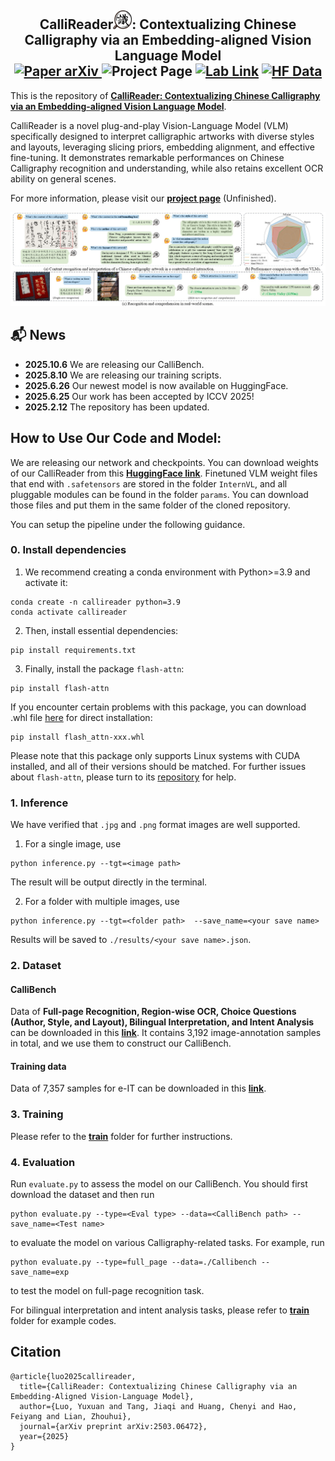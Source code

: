 <h2 align="center">
  <b>CalliReader<img src="imgs\logo.png" alt="Image" width="30" height="30">: Contextualizing Chinese Calligraphy via
an Embedding-aligned Vision Language Model</b>



<div align="center">
     <a href="https://arxiv.org/abs/2503.06472" target="_blank">
        <img src="https://img.shields.io/badge/Paper-ArXiv-red" alt="Paper arXiv">
    </a>
    <img src="https://img.shields.io/badge/Page-CalliReader-blue" alt="Project Page"/></a>
    <a href="your pdf here" target="_blank">
    <img src="https://img.shields.io/badge/Lab-Link-green" alt="Lab Link"></a>
    <a href="https://huggingface.co/datasets/gtang666/CalliBench" target="_blank">
        <img src="https://img.shields.io/badge/Data-Huggingface-yellow" alt="HF Data">
    </a>
</div>
</h2>

This is the repository of [**CalliReader: Contextualizing Chinese Calligraphy via
an Embedding-aligned Vision Language Model**](https://arxiv.org/pdf/2503.06472).

CalliReader is a novel plug-and-play Vision-Language Model (VLM) specifically designed to interpret calligraphic artworks with diverse styles and layouts, leveraging slicing priors, embedding alignment, and effective fine-tuning. It demonstrates remarkable performances on Chinese Calligraphy recognition and understanding, while also retains excellent OCR ability on general scenes.

For more information, please visit our [**project page**](https://your_page_here/)    (Unfinished).

![teaser](imgs/teaser.jpg)

## 📬 News
- **2025.10.6** We are releasing our CalliBench.
- **2025.8.10** We are releasing our training scripts.
- **2025.6.26** Our newest model is now available on HuggingFace.
- **2025.6.25** Our work has been accepted by ICCV 2025!
- **2025.2.12** The repository has been updated.

## How to Use Our Code and Model:
We are releasing our network and checkpoints. You can download weights of our CalliReader from this [**HuggingFace  link**](https://huggingface.co/gtang666/CalliReader/tree/main). Finetuned VLM weight files that end with ```.safetensors``` are stored in the folder ```InternVL```, and all pluggable modules can be found in the folder ```params```. You can download those files and put them in the same folder of the cloned repository.

You can setup the pipeline under the following guidance.

### 0. Install dependencies
1. We recommend creating a conda environment with Python>=3.9 and activate it:
```
conda create -n callireader python=3.9
conda activate callireader
```
2. Then, install essential dependencies:
```
pip install requirements.txt
```
3. Finally, install the package ```flash-attn```:
```
pip install flash-attn
```
If you encounter certain problems with this package, you can download .whl file [here](https://github.com/Dao-AILab/flash-attention/releases) for direct installation:
```
pip install flash_attn-xxx.whl
```
Please note that this package only supports Linux systems with CUDA installed, and all of their versions should be matched. For further issues about ```flash-attn```, please turn to its [repository](https://github.com/Dao-AILab/flash-attention) for help. 

### 1. Inference
We have verified that ```.jpg``` and ```.png``` format images are well supported.

1. For a single image, use
```
python inference.py --tgt=<image path> 
```
The result will be output directly in the terminal.

2. For a folder with multiple images, use
```
python inference.py --tgt=<folder path>  --save_name=<your save name>
```
Results will be saved to ```./results/<your save name>.json```.

### 2. Dataset
#### CalliBench
Data of **Full-page Recognition, Region-wise OCR, Choice Questions (Author, Style, and Layout), Bilingual Interpretation, and Intent Analysis** can be downloaded in this [**link**](https://huggingface.co/datasets/gtang666/CalliBench). It contains 3,192 image-annotation samples in total, and we use them to construct our CalliBench.
#### Training data
Data of 7,357 samples for e-IT can be downloaded in this [**link**](https://huggingface.co/datasets/gtang666/CalliTrain).


### 3. Training
Please refer to the **[train](https://github.com/LoYuXr/CalliReader/tree/main/train)** folder for further instructions. 


### 4. Evaluation
Run ``evaluate.py`` to assess the model on our CalliBench. You should first download the dataset and then run

```
python evaluate.py --type=<Eval type> --data=<CalliBench path> --save_name=<Test name>
```
to evaluate the model on various Calligraphy-related tasks. For example, run
```
python evaluate.py --type=full_page --data=./Callibench --save_name=exp
```
to test the model on full-page recognition task.

For bilingual interpretation and intent analysis tasks, please refer to **[train](https://github.com/LoYuXr/CalliReader/tree/main/train)** folder for example codes.

## Citation
```
@article{luo2025callireader,
  title={CalliReader: Contextualizing Chinese Calligraphy via an Embedding-Aligned Vision-Language Model},
  author={Luo, Yuxuan and Tang, Jiaqi and Huang, Chenyi and Hao, Feiyang and Lian, Zhouhui},
  journal={arXiv preprint arXiv:2503.06472},
  year={2025}
}
```
